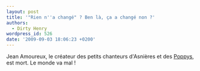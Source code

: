 ```yaml
---
layout: post
title: '"Rien n''a changé" ? Ben là, ça a changé non ?'
authors:
  - Dirty Henry
wordpress_id: 526
date: '2009-09-03 18:06:23 +0200'
---
```

Jean Amoureux, le créateur des petits chanteurs d'Asnières et des [Poppys](http://www.youtube.com/watch?v=V9Po8lSIKww), est mort. Le monde va mal !
